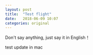 ```yaml
---
layout: post
title:  "Test flight"
date:   2018-06-09 10:07
categories: original
---
```


Don't say anything, just say it in English！

test update in mac 